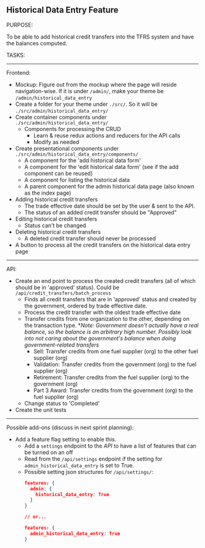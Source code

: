 Historical Data Entry Feature
--------------------------
PURPOSE:

To be able to add historical credit transfers into the TFRS system and have the balances computed.

TASKS:

------------
Frontend:
- Mockup: Figure out from the mockup where the page will reside navigation-wise. If it is under `/admin/`, make your theme be `/admin/historical_data_entry`
- Create a folder for your theme under `./src/`. So it will be `./src/admin/historical_data_entry/`
- Create container components under `./src/admin/historical_data_entry/`
  - Components for processing the CRUD
    - Learn & reuse redux actions and reducers for the API calls
    - Modify as needed
- Create presentational components under `./src/admin/historical_data_entry/components/`
  - A component for the 'add historical data form'
  - A component for the 'edit historical data form' (see if the add component can be reused)
  - A component for listing the historical data
  - A parent component for the admin historical data page (also known as the index page)
- Adding historical credit transfers
  - The trade effective date should be set by the user & sent to the API.
  - The status of an added credit transfer should be "Approved"
- Editing historical credit transfers
  - Status can't be changed
- Deleting historical credit transfers
  - A deleted credit transfer should never be processed
- A button to process all the credit transfers on the historical data entry page
-----------
API:
- Create an end point to process the created credit transfers (all of which should be in 'approved' status). Could be `/api/credit_transfers/batch_process`
  - Finds all credit transfers that are in 'approved' status and created by the government, ordered by trade effective date.
  - Process the credit transfer with the oldest trade effective date
  - Transfer credits from one organization to the other, depending on the transaction type. \**Note: Government doesn't actually have a real balance, so the balance is an arbitrary high number. Possibly look into not caring about the government's balance when doing government-related transfers*
    - Sell: Transfer credits from one fuel supplier (org) to the other fuel supplier (org)
    - Validation: Transfer credits from the government (org) to the fuel supplier (org)
    - Retirement: Transfer credits from the fuel supplier (org) to the government (org)
    - Part 3 Award: Transfer credits from the government (org) to the fuel supplier (org)
  - Change status to 'Completed'
- Create the unit tests
----
Possible add-ons (discuss in next sprint planning):
- Add a feature flag setting to enable this.
   - Add a `settings` endpoint to the *API* to have a list of features that can be turned on an off
   - Read from the `/api/settings` endpoint if the setting for `admin_historical_data_entry` is set to True.
   - Possible setting json structures for `/api/settings/`:
     ```json
     features: {
       admin: {
         historical_data_entry: True
       }
     }

     // or...

     features: {
       admin_historical_data_entry: True
     }
     ```

